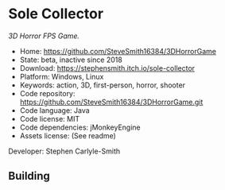 # Sole Collector

_3D Horror FPS Game._

- Home: https://github.com/SteveSmith16384/3DHorrorGame
- State: beta, inactive since 2018
- Download: https://stephensmith.itch.io/sole-collector
- Platform: Windows, Linux
- Keywords: action, 3D, first-person, horror, shooter
- Code repository: https://github.com/SteveSmith16384/3DHorrorGame.git
- Code language: Java
- Code license: MIT
- Code dependencies: jMonkeyEngine
- Assets license: (See readme)

Developer: Stephen Carlyle-Smith

## Building

